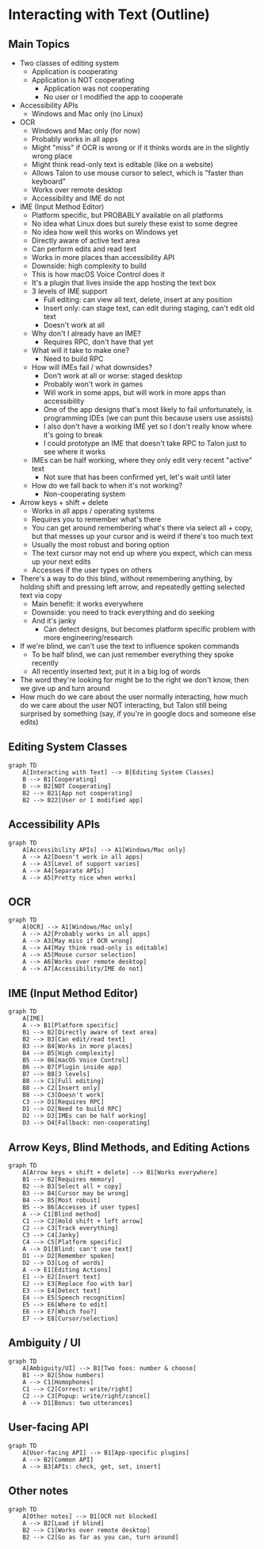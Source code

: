 # Interacting with Text (Outline)

## Main Topics
- Two classes of editing system
  - Application is cooperating
  - Application is NOT cooperating
    - Application was not cooperating
    - No user or I modified the app to cooperate
- Accessibility APIs
  - Windows and Mac only (no Linux)
- OCR
  - Windows and Mac only (for now)
  - Probably works in all apps
  - Might "miss" if OCR is wrong or if it thinks words are in the slightly wrong place
  - Might think read-only text is editable (like on a website)
  - Allows Talon to use mouse cursor to select, which is "faster than keyboard"
  - Works over remote desktop
  - Accessibility and IME do not
- IME (Input Method Editor)
  - Platform specific, but PROBABLY available on all platforms
  - No idea what Linux does but surely these exist to some degree
  - No idea how well this works on Windows yet
  - Directly aware of active text area
  - Can perform edits and read text
  - Works in more places than accessibility API
  - Downside: high complexity to build
  - This is how macOS Voice Control does it
  - It's a plugin that lives inside the app hosting the text box
  - 3 levels of IME support
    - Full editing: can view all text, delete, insert at any position
    - Insert only: can stage text, can edit during staging, can't edit old text
    - Doesn't work at all
  - Why don't I already have an IME?
    - Requires RPC, don't have that yet
  - What will it take to make one?
    - Need to build RPC
  - How will IMEs fail / what downsides?
    - Don't work at all or worse: staged desktop
    - Probably won't work in games
    - Will work in some apps, but will work in more apps than accessibility
    - One of the app designs that's most likely to fail unfortunately, is programming IDEs (we can punt this because users use assists)
    - I also don't have a working IME yet so I don't really know where it's going to break
    - I could prototype an IME that doesn't take RPC to Talon just to see where it works
  - IMEs can be half working, where they only edit very recent "active" text
    - Not sure that has been confirmed yet, let's wait until later
  - How do we fall back to when it's not working?
    - Non-cooperating system
- Arrow keys + shift + delete
  - Works in all apps / operating systems
  - Requires you to remember what's there
  - You can get around remembering what's there via select all + copy, but that messes up your cursor and is weird if there's too much text
  - Usually the most robust and boring option
  - The text cursor may not end up where you expect, which can mess up your next edits
  - Accesses if the user types on others
- There's a way to do this blind, without remembering anything, by holding shift and pressing left arrow, and repeatedly getting selected text via copy
  - Main benefit: it works everywhere
  - Downside: you need to track everything and do seeking
  - And it's janky
    - Can detect designs, but becomes platform specific problem with more engineering/research
- If we're blind, we can't use the text to influence spoken commands
  - To be half blind, we can just remember everything they spoke recently
  - All recently inserted text, put it in a big log of words
- The word they're looking for might be to the right we don't know, then we give up and turn around
- How much do we care about the user normally interacting, how much do we care about the user NOT interacting, but Talon still being surprised by something (say, if you're in google docs and someone else edits)

## Editing System Classes
```mermaid
graph TD
    A[Interacting with Text] --> B[Editing System Classes]
    B --> B1[Cooperating]
    B --> B2[NOT Cooperating]
    B2 --> B21[App not cooperating]
    B2 --> B22[User or I modified app]
```

## Accessibility APIs
```mermaid
graph TD
    A[Accessibility APIs] --> A1[Windows/Mac only]
    A --> A2[Doesn't work in all apps]
    A --> A3[Level of support varies]
    A --> A4[Separate APIs]
    A --> A5[Pretty nice when works]
```

## OCR
```mermaid
graph TD
    A[OCR] --> A1[Windows/Mac only]
    A --> A2[Probably works in all apps]
    A --> A3[May miss if OCR wrong]
    A --> A4[May think read-only is editable]
    A --> A5[Mouse cursor selection]
    A --> A6[Works over remote desktop]
    A --> A7[Accessibility/IME do not]
```

## IME (Input Method Editor)
```mermaid
graph TD
    A[IME]
    A --> B1[Platform specific]
    B1 --> B2[Directly aware of text area]
    B2 --> B3[Can edit/read text]
    B3 --> B4[Works in more places]
    B4 --> B5[High complexity]
    B5 --> B6[macOS Voice Control]
    B6 --> B7[Plugin inside app]
    B7 --> B8[3 levels]
    B8 --> C1[Full editing]
    B8 --> C2[Insert only]
    B8 --> C3[Doesn't work]
    C3 --> D1[Requires RPC]
    D1 --> D2[Need to build RPC]
    D2 --> D3[IMEs can be half working]
    D3 --> D4[Fallback: non-cooperating]
```

## Arrow Keys, Blind Methods, and Editing Actions
```mermaid
graph TD
    A[Arrow keys + shift + delete] --> B1[Works everywhere]
    B1 --> B2[Requires memory]
    B2 --> B3[Select all + copy]
    B3 --> B4[Cursor may be wrong]
    B4 --> B5[Most robust]
    B5 --> B6[Accesses if user types]
    A --> C1[Blind method]
    C1 --> C2[Hold shift + left arrow]
    C2 --> C3[Track everything]
    C3 --> C4[Janky]
    C4 --> C5[Platform specific]
    A --> D1[Blind: can't use text]
    D1 --> D2[Remember spoken]
    D2 --> D3[Log of words]
    A --> E1[Editing Actions]
    E1 --> E2[Insert text]
    E2 --> E3[Replace foo with bar]
    E3 --> E4[Detect text]
    E4 --> E5[Speech recognition]
    E5 --> E6[Where to edit]
    E6 --> E7[Which foo?]
    E7 --> E8[Cursor/selection]
```

## Ambiguity / UI
```mermaid
graph TD
    A[Ambiguity/UI] --> B1[Two foos: number & choose]
    B1 --> B2[Show numbers]
    A --> C1[Homophones]
    C1 --> C2[Correct: write/right]
    C2 --> C3[Popup: write/right/cancel]
    A --> D1[Bonus: two utterances]
```

## User-facing API
```mermaid
graph TD
    A[User-facing API] --> B1[App-specific plugins]
    A --> B2[Common API]
    A --> B3[APIs: check, get, set, insert]
```

## Other notes
```mermaid
graph TD
    A[Other notes] --> B1[OCR not blocked]
    A --> B2[Load if blind]
    B2 --> C1[Works over remote desktop]
    B2 --> C2[Go as far as you can, turn around]
```
